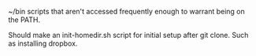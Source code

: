 ~/bin scripts that aren't accessed frequently enough to warrant being on the PATH.

Should make an init-homedir.sh script for initial setup after git clone.
Such as installing dropbox.
